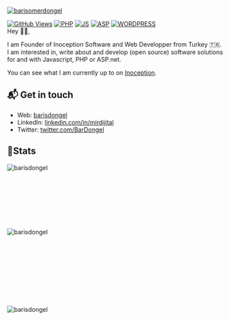 [![barisomerdongel](https://avatars.githubusercontent.com/u/29428301?v=4)][1]

[![GitHub Views](https://komarev.com/ghpvc/?username=barisdongel&color=red)][1]
[![PHP](https://img.shields.io/badge/php-Dev-7A86B8.svg?logo=php&logoWidth=20)](https://github.com/barisdongel)
[![JS](https://img.shields.io/badge/js-Fan-EFD81D?style=flat&logo=javascript&logoWidth=20)][1]
[![ASP](https://img.shields.io/badge/asp-Soso-FFFFFF?style=flat&logo=dotnet&logoWidth=20)][1]
[![WORDPRESS](https://img.shields.io/badge/wp-Expert-0073AA?style=flat&logo=wordpress&logoWidth=20)][1]
</br>
Hey 👋🏻,

I am Founder of Inoception Software and Web Developper from Turkey
🇹🇷. I am interested in, write about and develop (open source) software solutions
for and with Javascript, PHP or ASP.net.

You can see what I am currently up to on [Inoception][4].

## 📬 Get in touch

- Web: [barisdongel][1]
- LinkedIn: [linkedin.com/in/mirdijital][2]
- Twitter: [twitter.com/BarDongel][3]


## 📝Stats
<p><img align="left" src="https://github-readme-stats.vercel.app/api/top-langs?username=barisdongel&show_icons=true&locale=en&layout=compact" alt="barisdongel" /></p>
<br/><br/><br/><br/><br/><br/><br/><br/>
<p>&nbsp;<img align="left" src="https://github-readme-stats.vercel.app/api?username=barisdongel&show_icons=true&locale=en" alt="barisdongel" /></p>
<br/><br/><br/><br/><br/><br/><br/><br/>
<p><img align="left" src="https://github-readme-streak-stats.herokuapp.com/?user=barisdongel&" alt="barisdongel" /></p>

[1]:
  https://barisdongel.github.io
[2]: https://www.linkedin.com/in/mirdijital/
[3]: https://twitter.com/BarDongel
[4]: https://inoception.com

